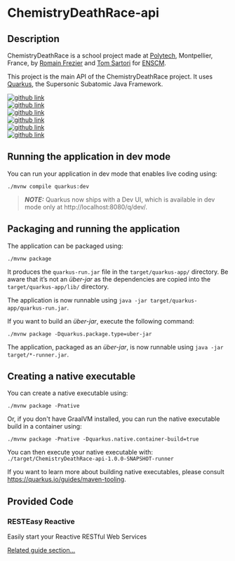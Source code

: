 # ChemistryDeathRace-api

## Description

ChemistryDeathRace is a school project made at [Polytech](https://www.polytech.umontpellier.fr/), Montpellier, France, by [Romain Frezier](https://github.com/romainfrezier) and [Tom Sartori](https://github.com/tom-sartori) for [ENSCM](https://www.enscm.fr/en/).

This project is the main API of the ChemistryDeathRace project. It uses [Quarkus](https://quarkus.io), the Supersonic Subatomic Java Framework.

<a target="_blank" href="https://github.com/tom-sartori/ChemistryDeathRace">
  <img alt="github link" src="https://img.shields.io/badge/Chemistry Death Race-GLOBAL-red?style=for-the-badge&logo=github">
</a>
<br>
<a target="_blank" href="https://github.com/tom-sartori/ChemistryDeathRace-ui">
  <img alt="github link" src="https://img.shields.io/badge/Chemistry Death Race-UI-green?style=for-the-badge&logo=github">
</a>
<br>
<a target="_blank" href="https://github.com/tom-sartori/ChemistryDeathRace-adm">
  <img alt="github link" src="https://img.shields.io/badge/Chemistry Death Race-ADM-green?style=for-the-badge&logo=github">
</a>
<br>
<a target="_blank" href="https://github.com/tom-sartori/ChemistryDeathRace-api">
  <img alt="github link" src="https://img.shields.io/badge/Chemistry Death Race-API-green?style=for-the-badge&logo=github">
</a> 
<br>
<a target="_blank" href="https://github.com/tom-sartori/ChemistryDeathRace-auth">
  <img alt="github link" src="https://img.shields.io/badge/Chemistry Death Race-AUTH-green?style=for-the-badge&logo=github">
</a>
<br>
<a target="_blank" href="https://github.com/tom-sartori/ChemistryDeathRace-doc">
  <img alt="github link" src="https://img.shields.io/badge/Chemistry Death Race-DOC-green?style=for-the-badge&logo=github">
</a>

## Running the application in dev mode

You can run your application in dev mode that enables live coding using:
```shell script
./mvnw compile quarkus:dev
```

> **_NOTE:_**  Quarkus now ships with a Dev UI, which is available in dev mode only at http://localhost:8080/q/dev/.

## Packaging and running the application

The application can be packaged using:
```shell script
./mvnw package
```
It produces the `quarkus-run.jar` file in the `target/quarkus-app/` directory.
Be aware that it’s not an _über-jar_ as the dependencies are copied into the `target/quarkus-app/lib/` directory.

The application is now runnable using `java -jar target/quarkus-app/quarkus-run.jar`.

If you want to build an _über-jar_, execute the following command:
```shell script
./mvnw package -Dquarkus.package.type=uber-jar
```

The application, packaged as an _über-jar_, is now runnable using `java -jar target/*-runner.jar`.

## Creating a native executable

You can create a native executable using: 
```shell script
./mvnw package -Pnative
```

Or, if you don't have GraalVM installed, you can run the native executable build in a container using: 
```shell script
./mvnw package -Pnative -Dquarkus.native.container-build=true
```

You can then execute your native executable with: `./target/ChemistryDeathRace-api-1.0.0-SNAPSHOT-runner`

If you want to learn more about building native executables, please consult https://quarkus.io/guides/maven-tooling.

## Provided Code

### RESTEasy Reactive

Easily start your Reactive RESTful Web Services

[Related guide section...](https://quarkus.io/guides/getting-started-reactive#reactive-jax-rs-resources)
